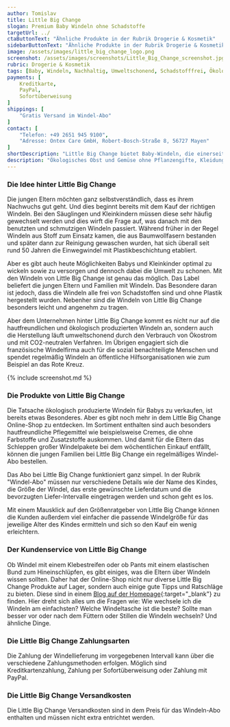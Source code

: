 ```yaml
---
author: Tomislav
title: Little Big Change
slogan: Premium Baby Windeln ohne Schadstoffe
targetUrl: ../
ctaButtonText: "Ähnliche Produkte in der Rubrik Drogerie & Kosmetik"
sidebarButtonText: "Ähnliche Produkte in der Rubrik Drogerie & Kosmetik"
image: /assets/images/little_big_change_logo.png
screenshot: /assets/images/screenshots/Little_Big_Change_screenshot.jpg
rubric: Drogerie & Kosmetik
tags: [Baby, Windeln, Nachhaltig, Umweltschonend, Schadstofffrei, Ökologisch]
payments: [
    Kreditkarte,
    PayPal,
    Sofortüberweisung
]
shippings: [
    "Gratis Versand im Windel-Abo"
]
contact: [
    "Telefon: +49 2651 945 9100",
    "Adresse: Ontex Care GmbH, Robert-Bosch-Straße 8, 56727 Mayen"
]
shortDescription: "Little Big Change bietet Baby-Windeln, die einerseits sanft zu der Baby-Haut sind und andererseits nachhaltig aus natürlichen Rohstoffen produziert werden. Das umweltschonende Einkaufen hat heute viele Aspekte."
description: "Ökologisches Obst und Gemüse ohne Pflanzengifte, Kleidung und Wohntextilien aus schadstoffarmen Stoffen und das Shopping ohne Plastiktüten sind ein paar Möglichkeiten. Es gibt jedoch noch weitere Arten, um die Umwelt zu schonen und den überflüssigen Müll zu vermeiden. So auch bei dem Kauf von Babywindeln. Wer auch bei der Säuglings- und Kinderpflege mehr für das ökologische Gleichgewicht tun möchte, kann im Internet auf die Windeln von Little Big Change zurückgreifen."
---
```


### Die Idee hinter Little Big Change

Die jungen Eltern möchten ganz selbstverständlich, dass es ihrem Nachwuchs gut geht. Und dies beginnt bereits mit dem Kauf der richtigen Windeln. Bei den Säuglingen und Kleinkindern müssen diese sehr häufig gewechselt werden und dies wirft die Frage auf, was danach mit den benutzten und schmutzigen Windeln passiert. Während früher in der Regel Windeln aus Stoff zum Einsatz kamen, die aus Baumwollfasern bestanden und später dann zur Reinigung gewaschen wurden, hat sich überall seit rund 50 Jahren die Einwegwindel mit Plastikbeschichtung etabliert.

Aber es gibt auch heute Möglichkeiten Babys und Kleinkinder optimal zu wickeln sowie zu versorgen und dennoch dabei die Umwelt zu schonen. Mit den Windeln von Little Big Change ist genau das möglich. Das Label beliefert die jungen Eltern und Familien mit Windeln. Das Besondere daran ist jedoch, dass die Windeln alle frei von Schadstoffen sind und ohne Plastik hergestellt wurden. Nebenher sind die Windeln von Little Big Change besonders leicht und angenehm zu tragen.

Aber dem Unternehmen hinter Little Big Change kommt es nicht nur auf die hautfreundlichen und ökologisch produzierten Windeln an, sondern auch die Herstellung läuft umweltschonend durch den Verbrauch von Ökostrom und mit CO2-neutralen Verfahren. Im Übrigen engagiert sich die französische Windelfirma auch für die sozial benachteiligte Menschen und spendet regelmäßig Windeln an öffentliche Hilfsorganisationen wie zum Beispiel an das Rote Kreuz.

{% include screenshot.md %}

### Die Produkte von Little Big Change

Die Tatsache ökologisch produzierte Windeln für Babys zu verkaufen, ist bereits etwas Besonderes. Aber es gibt noch mehr in dem Little Big Change Online-Shop zu entdecken. Im Sortiment enthalten sind auch besonders hautfreundliche Pflegemittel wie beispielsweise Cremes, die ohne Farbstoffe und Zusatzstoffe auskommen. Und damit für die Eltern das Schleppen großer Windelpakete bei dem wöchentlichen Einkauf entfällt, können die jungen Familien bei Little Big Change ein regelmäßiges Windel-Abo bestellen.

Das Abo bei Little Big Change funktioniert ganz simpel. In der Rubrik "Windel-Abo" müssen nur verschiedene Details wie der Name des Kindes, die Größe der Windel, das erste gewünschte Lieferdatum und die bevorzugten Liefer-Intervalle eingetragen werden und schon geht es los.

Mit einem Mausklick auf den Größenratgeber von Little Big Change können die Kunden außerdem viel einfacher die passende Windelgröße für das jeweilige Alter des Kindes ermitteln und sich so den Kauf ein wenig erleichtern.

### Der Kundenservice von Little Big Change

Ob Windel mit einem Klebestreifen oder ob Pants mit einem elastischen Bund zum Hineinschlüpfen, es gibt einiges, was die Eltern über Windeln wissen sollten. Daher hat der Online-Shop nicht nur diverse Little Big Change Produkte auf Lager, sondern auch einige gute Tipps und Ratschläge zu bieten. Diese sind in einem [Blog auf der Homepage](https://www.little-big-change.com/mag/de/){:target="_blank"} zu finden. Hier dreht sich alles um die Fragen wie: Wie wechsele ich die Windeln am einfachsten? Welche Windeltasche ist die beste? Sollte man besser vor oder nach dem Füttern oder Stillen die Windeln wechseln? Und ähnliche Dinge.

### Die Little Big Change Zahlungsarten

Die Zahlung der Windellieferung im vorgegebenen Intervall kann über die verschiedene Zahlungsmethoden erfolgen. Möglich sind Kreditkartenzahlung, Zahlung per Sofortüberweisung oder Zahlung mit PayPal.

### Die Little Big Change Versandkosten

Die Little Big Change Versandkosten sind in dem Preis für das Windeln-Abo enthalten und müssen nicht extra entrichtet werden.